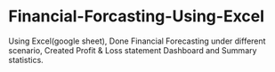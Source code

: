 # Financial-Forcasting-Using-Excel
Using Excel(google sheet), Done Financial Forecasting under different scenario, Created Profit &amp; Loss statement Dashboard and Summary statistics.
